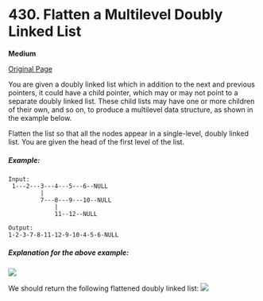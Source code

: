 # 430. Flatten a Multilevel Doubly Linked List

**Medium**

[Original Page](https://leetcode.com/problems/flatten-a-multilevel-doubly-linked-list/)

You are given a doubly linked list which in addition to the next and previous pointers, it could have a child pointer, which may or may not point to a separate doubly linked list. These child lists may have one or more children of their own, and so on, to produce a multilevel data structure, as shown in the example below.

Flatten the list so that all the nodes appear in a single-level, doubly linked list. You are given the head of the first level of the list.
##### Example:
```
Input:
 1---2---3---4---5---6--NULL
         |
         7---8---9---10--NULL
             |
             11--12--NULL

Output:
1-2-3-7-8-11-12-9-10-4-5-6-NULL
```
##### Explanation for the above example:

![](https://assets.leetcode.com/uploads/2018/10/12/multilevellinkedlist.png)

We should return the following flattened doubly linked list:
![](https://assets.leetcode.com/uploads/2018/10/12/multilevellinkedlistflattened.png)